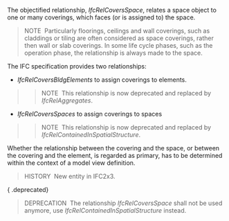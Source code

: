 ﻿The objectified relationship, _IfcRelCoversSpace_, relates a space object to one or many coverings, which faces (or is assigned to) the space.

> NOTE&nbsp; Particularly floorings, ceilings and wall coverings, such as claddings or tiling are often considered as space coverings, rather then wall or slab coverings. In some life cycle phases, such as the operation phase, the relationship is always made to the space.

The IFC specification provides two relationships:

* _IfcRelCoversBldgElements_ to assign coverings to elements. 
>> NOTE&nbsp; This relationship is now deprecated and replaced by _IfcRelAggregates_. 
* _IfcRelCoversSpaces_ to assign coverings to spaces   
>> NOTE&nbsp; This relationship is now deprecated and replaced by _IfcRelContainedInSpatialStructure_. 

Whether the relationship between the covering and the space, or between the covering and the element, is regarded as primary, has to be determined within the context of a model view definition.

> HISTORY&nbsp; New entity in IFC2x3.

{ .deprecated}
> DEPRECATION&nbsp; The relationship _IfcRelCoversSpace_ shall not be used anymore, use _IfcRelContainedInSpatialStructure_ instead.